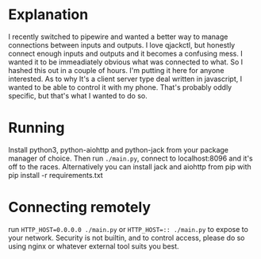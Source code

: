 # Explanation
I recently switched to pipewire and wanted a better way to manage connections between inputs and outputs. I love qjackctl, but honestly connect enough inputs and outputs and it becomes a confusing mess. I wanted it to be immeadiately obvious what was connected to what. So I hashed this out in a couple of hours. I'm putting it here for anyone interested. As to why It's a client server type deal written in javascript, I wanted to be able to control it with my phone. That's probably oddly specific, but that's what I wanted to do so.

# Running
Install python3, python-aiohttp and python-jack from your package manager of choice. Then run `./main.py`, connect to localhost:8096 and it's off to the races. Alternatively you can install jack and aiohttp from pip with pip install -r requirements.txt

# Connecting remotely
run `HTTP_HOST=0.0.0.0 ./main.py` or `HTTP_HOST=:: ./main.py` to expose to your network. Security is not builtin, and to control access, please do so using nginx or whatever external tool suits you best.